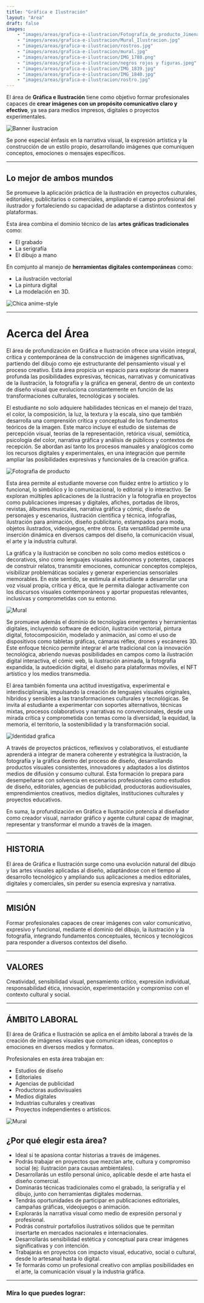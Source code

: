 ```yaml
---
title: "Gráfica e Ilustración"
layout: "Area"
draft: false
images:
    - "images/areas/grafica-e-ilustracion/Fotografía_de_producto_Jimena_Reyes.jpg"
    - "images/areas/grafica-e-ilustracion/Mural_Ilustracion.jpg"
    - "images/areas/grafica-e-ilustracion/rostros.jpg"
    - "images/areas/grafica-e-ilustracion/mural.jpg"
    - "images/areas/grafica-e-ilustracion/IMG_1788.png"
    - "images/areas/grafica-e-ilustracion/negros rojos y figuras.jpeg"
    - "images/areas/grafica-e-ilustracion/IMG_1839.jpg"
    - "images/areas/grafica-e-ilustracion/IMG_1840.jpg"
    - "images/areas/grafica-e-ilustracion/rostro.jpg"
---
```


El área de **Gráfica e Ilustración** tiene como objetivo formar profesionales capaces de **crear imágenes con un propósito comunicativo claro y efectivo**, ya sea para medios impresos, digitales o proyectos experimentales.

<!--more-->
![Banner ilustracion](/FAD-WebPage/images/areas/grafica-e-ilustracion/ilsutracion.png)

Se pone especial énfasis en la narrativa visual, la expresión artística y la construcción de un estilo propio, desarrollando imágenes que comuniquen conceptos, emociones o mensajes específicos.

---

## Lo mejor de ambos mundos
Se promueve la aplicación práctica de la ilustración en proyectos culturales, editoriales, publicitarios o comerciales, ampliando el campo profesional del ilustrador y fortaleciendo su capacidad de adaptarse a distintos contextos y plataformas.

Esta área combina el dominio técnico de las **artes gráficas tradicionales** como: 
- El grabado
- La serigrafía 
- El dibujo a mano 

En comjunto al manejo de **herramientas digitales contemporáneas** como: 
- La ilustración vectorial
- La pintura digital
- La modelación en 3D.

![Chica anime-style](/FAD-WebPage/images/areas/grafica-e-ilustracion/chica.png)

---

# Acerca del Área

El área de profundización en Gráfica e Ilustración ofrece una visión integral, crítica y contemporánea de la construcción de imágenes significativas, partiendo del dibujo como eje estructurante del pensamiento visual y el proceso creativo. Esta área propicia un espacio para explorar de manera profunda las posibilidades expresivas, técnicas, narrativas y comunicativas de la ilustración, la fotografía y la gráfica en general, dentro de un contexto de diseño visual que evoluciona constantemente en función de las transformaciones culturales, tecnológicas y sociales.

El estudiante no solo adquiere habilidades técnicas en el manejo del trazo, el color, la composición, la luz, la textura y la escala, sino que también desarrolla una comprensión crítica y conceptual de los fundamentos teóricos de la imagen. Este marco incluye el estudio de sistemas de percepción visual, teorías de la representación, retórica visual, semiótica, psicología del color, narrativa gráfica y análisis de públicos y contextos de recepción. Se abordan así tanto los procesos manuales y analógicos como los recursos digitales y experimentales, en una integración que permite ampliar las posibilidades expresivas y funcionales de la creación gráfica.

![Fotografia de producto](/FAD-WebPage/images/areas/grafica-e-ilustracion/Fotografía_de_producto_Jimena_Reyes.jpg)

Esta área permite al estudiante moverse con fluidez entre lo artístico y lo funcional, lo simbólico y lo comunicacional, lo editorial y lo interactivo. Se exploran múltiples aplicaciones de la ilustración y la fotografía en proyectos como publicaciones impresas y digitales, afiches, portadas de libros, revistas, álbumes musicales, narrativa gráfica y cómic, diseño de personajes y escenarios, ilustración científica y técnica, infografías, ilustración para animación, diseño publicitario, estampados para moda, objetos ilustrados, videojuegos, entre otros. Esta versatilidad permite una inserción dinámica en diversos campos del diseño, la comunicación visual, el arte y la industria cultural.


La gráfica y la ilustración se conciben no solo como medios estéticos o decorativos, sino como lenguajes visuales autónomos y potentes, capaces de construir relatos, transmitir emociones, comunicar conceptos complejos, visibilizar problemáticas sociales y generar experiencias sensoriales memorables. En este sentido, se estimula al estudiante a desarrollar una voz visual propia, crítica y ética, que le permita dialogar activamente con los discursos visuales contemporáneos y aportar propuestas relevantes, inclusivas y comprometidas con su entorno.

![Mural](/FAD-WebPage/images/areas/grafica-e-ilustracion/mural.jpg)

Se promueve además el dominio de tecnologías emergentes y herramientas digitales, incluyendo software de edición, ilustración vectorial, pintura digital, fotocomposición, modelado y animación, así como el uso de dispositivos como tabletas gráficas, cámaras réflex, drones y escáneres 3D. Este enfoque técnico permite integrar el arte tradicional con la innovación tecnológica, abriendo nuevas posibilidades en campos como la ilustración digital interactiva, el cómic web, la ilustración animada, la fotografía expandida, la autoedición digital, el diseño para plataformas móviles, el NFT artístico y los medios transmedia.

El área también fomenta una actitud investigativa, experimental e interdisciplinaria, impulsando la creación de lenguajes visuales originales, híbridos y sensibles a las transformaciones culturales y tecnológicas. Se invita al estudiante a experimentar con soportes alternativos, técnicas mixtas, procesos colaborativos y narrativas no convencionales, desde una mirada crítica y comprometida con temas como la diversidad, la equidad, la memoria, el territorio, la sostenibilidad y la transformación social.

![Identidad grafica](/FAD-WebPage/images/areas/grafica-e-ilustracion/identidad_grafica(2).jpeg)

A través de proyectos prácticos, reflexivos y colaborativos, el estudiante aprenderá a integrar de manera coherente y estratégica la ilustración, la fotografía y la gráfica dentro del proceso de diseño, desarrollando productos visuales consistentes, innovadores y adaptados a los distintos medios de difusión y consumo cultural. Esta formación lo prepara para desempeñarse con solvencia en escenarios profesionales como estudios de diseño, editoriales, agencias de publicidad, productoras audiovisuales, emprendimientos creativos, medios digitales, instituciones culturales y proyectos educativos.

En suma, la profundización en Gráfica e Ilustración potencia al diseñador como creador visual, narrador gráfico y agente cultural capaz de imaginar, representar y transformar el mundo a través de la imagen.

---

## HISTORIA

El área de Gráfica e Ilustración surge como una evolución natural del dibujo y las artes visuales aplicadas al diseño, adaptándose con el tiempo al desarrollo tecnológico y ampliando sus aplicaciones a medios editoriales, digitales y comerciales, sin perder su esencia expresiva y narrativa.

---

## MISIÓN

Formar profesionales capaces de crear imágenes con valor comunicativo, expresivo y funcional, mediante el dominio del dibujo, la ilustración y la fotografía, integrando fundamentos conceptuales, técnicos y tecnológicos para responder a diversos contextos del diseño.

---

## VALORES

Creatividad, sensibilidad visual, pensamiento crítico, expresión individual, responsabilidad ética, innovación, experimentación y compromiso con el contexto cultural y social.  

--- 

## ÁMBITO LABORAL
El área de Gráfica e Ilustración se aplica en el ámbito laboral a través de la creación de imágenes visuales que comunican ideas, conceptos o emociones en diversos medios y formatos. 

Profesionales en esta área trabajan en: 
*   Estudios de diseño
*   Editoriales
*   Agencias de publicidad
*   Productoras audiovisuales
*   Medios digitales
*   Industrias culturales y creativas
*   Proyectos independientes o artísticos.

![Mural](/FAD-WebPage/images/areas/grafica-e-ilustracion/Mural_Ilustracion.jpg)

## ¿Por qué elegir esta área?

*   Ideal si te apasiona contar historias a través de imágenes.
*   Podrás trabajar en proyectos que mezclan arte, cultura y compromiso social (ej: ilustración para causas ambientales).
*   Desarrollarás un estilo personal único, aplicable desde el arte hasta el diseño comercial.
*   Dominarás técnicas tradicionales como el grabado, la serigrafía y el dibujo, junto con herramientas digitales modernas.
*   Tendrás oportunidades de participar en publicaciones editoriales, campañas gráficas, videojuegos o animación.
*   Explorarás la narrativa visual como medio de expresión personal y profesional.
*   Podrás construir portafolios ilustrativos sólidos que te permitan insertarte en mercados nacionales e internacionales.
*   Desarrollarás sensibilidad estética y conceptual para crear imágenes significativas y con intención.
*   Trabajarás en proyectos con impacto visual, educativo, social o cultural, desde lo artesanal hasta lo digital.
*   Te formarás como un profesional creativo con amplias posibilidades en el arte, la comunicación visual y la industria gráfica.

---

###  Mira lo que puedes lograr: